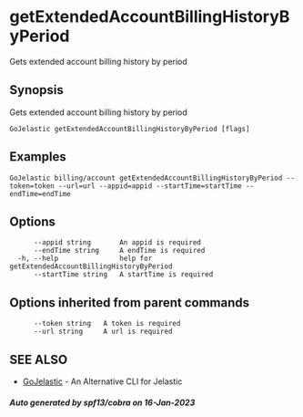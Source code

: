 #  getExtendedAccountBillingHistoryByPeriod

Gets extended account billing history by period

## Synopsis

Gets extended account billing history by period

```
GoJelastic getExtendedAccountBillingHistoryByPeriod [flags]
```

## Examples

```
GoJelastic billing/account getExtendedAccountBillingHistoryByPeriod --token=token --url=url --appid=appid --startTime=startTime --endTime=endTime
```

## Options

```
      --appid string       An appid is required
      --endTime string     A endTime is required
  -h, --help               help for getExtendedAccountBillingHistoryByPeriod
      --startTime string   A startTime is required
```

## Options inherited from parent commands

```
      --token string   A token is required
      --url string     A url is required
```

## SEE ALSO

* [GoJelastic](GoJelastic.md)	 - An Alternative CLI for Jelastic

##### Auto generated by spf13/cobra on 16-Jan-2023
